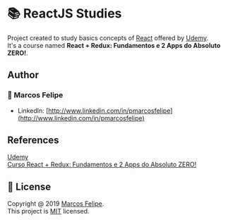 # :books: ReactJS Studies

Project created to study basics concepts of [React](https://pt-br.reactjs.org/) offered by [Udemy](https://www.udemy.com/). <br>
It's a course named <b>React + Redux: Fundamentos e 2 Apps do Absoluto ZERO!</b>.

## Author

### :bust_in_silhouette: Marcos Felipe

- LinkedIn: [http://www.linkedin.com/in/pmarcosfelipe](http://www.linkedin.com/in/pmarcosfelipe)

## References

[Udemy](https://www.udemy.com/)<br>
[Curso React + Redux: Fundamentos e 2 Apps do Absoluto ZERO!](https://www.udemy.com/course/react-redux-pt/)<br>

## :pencil: License

Copyright @ 2019 [Marcos Felipe](http://www.linkedin.com/in/pmarcosfelipe).<br>
This project is [MIT](https://choosealicense.com/licenses/mit/) licensed.
